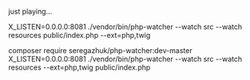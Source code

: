 just playing...

X_LISTEN=0.0.0.0:8081 ./vendor/bin/php-watcher --watch src --watch resources public/index.php --ext=php,twig

composer require seregazhuk/php-watcher:dev-master
X_LISTEN=0.0.0.0:8081 ./vendor/bin/php-watcher --watch src --watch resources --ext=php,twig public/index.php
